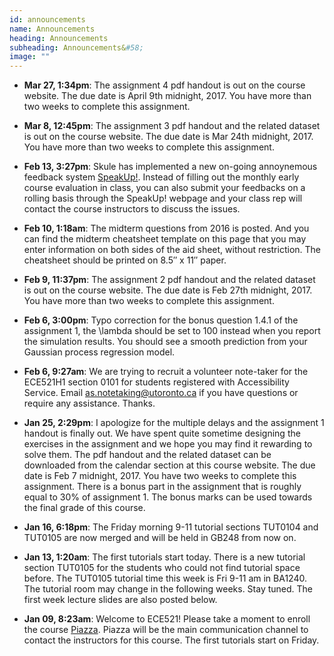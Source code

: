 ```yaml
---
id: announcements
name: Announcements
heading: Announcements
subheading: Announcements&#58;
image: ""
---
```



 - **Mar 27,  1:34pm**: The assignment 4 pdf handout is out on the course website. The due date is April 9th midnight, 2017. You have more than two weeks to complete this assignment. 

 - **Mar 8,  12:45pm**: The assignment 3 pdf handout and the related dataset is out on the course website. The due date is Mar 24th midnight, 2017. You have more than two weeks to complete this assignment. 

 - **Feb 13,  3:27pm**: Skule has implemented a new on-going annoynemous feedback system [SpeakUp!](http://speakup.skule.ca/). Instead of filling out the monthly early course evaluation in class, you can also submit your feedbacks on a rolling basis through the SpeakUp! webpage and your class rep will contact the course instructors to discuss the issues. 

 - **Feb 10,  1:18am**: The midterm questions from 2016 is posted. And you can find the midterm cheatsheet template on this page that you may enter information on both sides of the aid sheet, without restriction. The cheatsheet should be printed on 8.5″ x 11″ paper. 

 - **Feb 9,  11:37pm**: The assignment 2 pdf handout and the related dataset is out on the course website. The due date is Feb 27th midnight, 2017. You have more than two weeks to complete this assignment. 

 - **Feb 6,  3:00pm**: Typo correction for the bonus question 1.4.1 of the assignment 1, the \lambda should be set to 100 instead when you report the simulation results. You should see a smooth prediction from your Gaussian process regression model. 

 - **Feb 6,  9:27am**: We are trying to recruit a volunteer note-taker for the ECE521H1 section 0101 for students registered with Accessibility Service. Email [as.notetaking@utoronto.ca](mailto:as.notetaking@utoronto.ca) if you have questions or require any assistance. Thanks.

 - **Jan 25,  2:29pm**: I apologize for the multiple delays and the assignment 1 handout is finally out. We have spent quite sometime designing the exercises in the assignment and we hope you may find it rewarding to solve them. The pdf handout and the related dataset can be downloaded from the calendar section at this course website. The due date is Feb 7 midnight, 2017. You have two weeks to complete this assignment. There is a bonus part in the assignment that is roughly equal to 30% of assignment 1. The bonus marks can be used towards the final grade of this course.

 - **Jan 16,  6:18pm**: The Friday morning 9-11 tutorial sections TUT0104 and TUT0105 are now merged and will be held in GB248 from now on. 

 - **Jan 13,  1:20am**: The first tutorials start today. There is a new tutorial section TUT0105 for the students who could not find tutorial space before. The TUT0105 tutorial time this week is Fri 9-11 am in BA1240. The tutorial room may change in the following weeks. Stay tuned. The first week lecture slides are also posted below.
  
 - **Jan 09,  8:23am**: Welcome to ECE521! Please take a moment to enroll the course [Piazza](https://piazza.com/utoronto.ca/winter2017/ece521/home). Piazza will be the main communication channel to contact the instructors for this course. The first tutorials start on Friday. 
